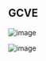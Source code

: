## GCVE
![image](https://github.com/rodrigo210686/GCP/assets/59710101/c477e005-dccc-4abb-9984-95590f6ef7aa)

![image](https://github.com/rodrigo210686/GCP/assets/59710101/8bd67b78-7cf5-440a-90f8-c34e075b1158)

